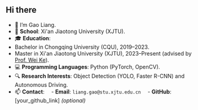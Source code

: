 ## Hi there 

- 👋 I’m Gao Liang.
- 🏫 **School**: Xi'an Jiaotong University (XJTU).
- 🎓 **Education**:
 - Bachelor in Chongqing University (CQU), 2019–2023.
 - Master in Xi'an Jiaotong University (XJTU), 2023–Present (advised by [Prof. Wei Ke](https://gr.xjtu.edu.cn/web/wei.ke/home)).
- 💻 **Programming Languages**: Python (PyTorch, OpenCV).
- 🔍 **Research Interests**: Object Detection (YOLO, Faster R-CNN) and Autonomous Driving.
- 📫 **Contact**:
 - **Email**: `liang.gao@stu.xjtu.edu.cn`
 - **GitHub**: [your_github_link] *(optional)*

<!--
**GaoLianger/GaoLianger** is a ✨ _special_ ✨ repository because its `README.md` (this file) appears on your GitHub profile.
- 👋 I’m Gao Liang.
- 🌱 I’m currently learning ...
- 👯 I’m looking to collaborate on ...
- 🤔 I’m looking for help with ...
- 💬 Ask me about ...
- 📫 How to reach me: ...
- 😄 Pronouns: ...
- ⚡ Fun fact: ...
-->
